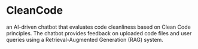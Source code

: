 # CleanCode
 an AI-driven chatbot that evaluates code cleanliness based on Clean Code principles. The chatbot provides feedback on uploaded code files and user queries using a Retrieval-Augmented Generation (RAG) system.

